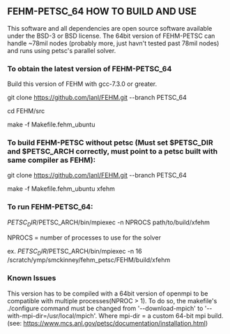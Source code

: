 ## FEHM-PETSC_64 HOW TO BUILD AND USE

This software and all dependencies are open source software available under the BSD-3 or BSD license. 
The 64bit version of FEHM-PETSC can handle ~78mil nodes (probably more, just havn't tested past 78mil nodes) and runs using petsc's parallel solver.
 
### To obtain the latest version of FEHM-PETSC_64

Build this version of FEHM with gcc-7.3.0 or greater.

git clone https://github.com/lanl/FEHM.git --branch PETSC_64 

cd FEHM/src

make -f Makefile.fehm_ubuntu

### To build FEHM-PETSC without petsc (Must set $PETSC_DIR and $PETSC_ARCH correctly, must point to a petsc built with same compiler as FEHM):

git clone https://github.com/lanl/FEHM.git --branch PETSC_64

make -f Makefile.fehm_ubuntu xfehm

### To run FEHM-PETSC_64:

$PETSC_DIR/$PETSC_ARCH/bin/mpiexec -n NPROCS path/to/build/xfehm

NPROCS = number of processes to use for the solver

ex.
$PETSC_DIR/$PETSC_ARCH/bin/mpiexec -n 16 /scratch/ymp/smckinney/fehm_petsc/FEHM/build/xfehm

### Known Issues

This version has to be compiled with a 64bit version of openmpi to be compatible with multiple processes(NPROC > 1).
To do so, the makefile's ./configure command must be changed from '--download-mpich' to '--with-mpi-dir=/usr/local/mpich'.
Where mpi-dir = a custom 64-bit mpi build.
(see: https://www.mcs.anl.gov/petsc/documentation/installation.html)
